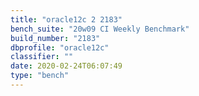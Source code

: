 ```yaml
---
title: "oracle12c 2 2183"
bench_suite: "20w09 CI Weekly Benchmark"
build_number: "2183"
dbprofile: "oracle12c"
classifier: ""
date: 2020-02-24T06:07:49
type: "bench"
---
```

